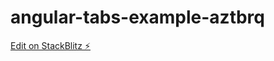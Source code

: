 # angular-tabs-example-aztbrq

[Edit on StackBlitz ⚡️](https://stackblitz.com/edit/angular-tabs-example-aztbrq)